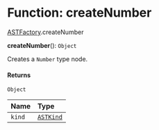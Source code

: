 # Function: createNumber

[ASTFactory](/auto-docs/variable-core/modules/ASTFactory.md).createNumber

**createNumber**(): `Object`

Creates a `Number` type node.

#### Returns

`Object`

| Name | Type |
| :------ | :------ |
| `kind` | [`ASTKind`](/auto-docs/variable-core/enums/ASTKind.md) |
